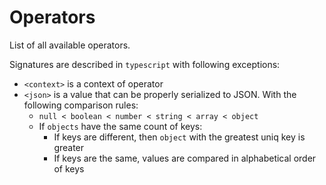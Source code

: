 # Operators

List of all available operators.

Signatures are described in `typescript` with following exceptions:

- `<context>` is a context of operator
- `<json>` is a value that can be properly serialized to JSON. With the following comparison rules:
  - `null < boolean < number < string < array < object`
  - If `objects` have the same count of keys:
    - If keys are different, then `object` with the greatest uniq key is greater
    - If keys are the same, values are compared in alphabetical order of keys
